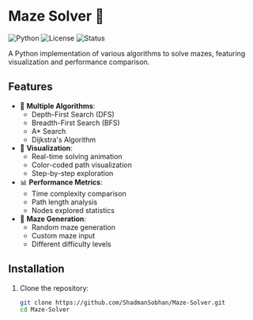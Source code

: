 # Maze Solver 🧩

![Python](https://img.shields.io/badge/Python-3.x-blue)
![License](https://img.shields.io/badge/License-MIT-green)
![Status](https://img.shields.io/badge/Status-Active-brightgreen)

A Python implementation of various algorithms to solve mazes, featuring visualization and performance comparison.

## Features

- 🏁 **Multiple Algorithms**:
  - Depth-First Search (DFS)
  - Breadth-First Search (BFS)
  - A* Search
  - Dijkstra's Algorithm
- 🎨 **Visualization**:
  - Real-time solving animation
  - Color-coded path visualization
  - Step-by-step exploration
- 📊 **Performance Metrics**:
  - Time complexity comparison
  - Path length analysis
  - Nodes explored statistics
- 🧱 **Maze Generation**:
  - Random maze generation
  - Custom maze input
  - Different difficulty levels

## Installation

1. Clone the repository:
   ```bash
   git clone https://github.com/ShadmanSobhan/Maze-Solver.git
   cd Maze-Solver
